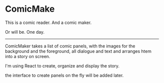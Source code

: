 # ComicMake
This is a comic reader. And a comic maker.

Or will be. One day.

--------------------------------------------------------------------------------------
 ComicMaker takes a list of comic panels, with the images for the background and the foreground, all dialogue and text and arranges htem into a story on screen.

 I'm using React to create, organize and display the story.

the interface to create panels on the fly will be added later.